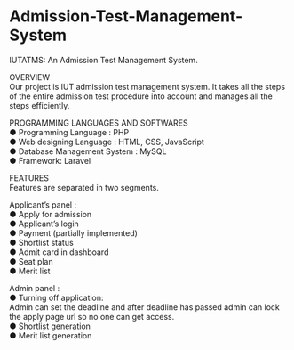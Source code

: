 # Admission-Test-Management-System
IUTATMS: An Admission Test Management System.

OVERVIEW   
Our project is IUT admission test management system. It takes all the steps of the entire admission test procedure into account and manages all the steps efficiently.  

PROGRAMMING LANGUAGES AND SOFTWARES  
● Programming Language : PHP  
● Web designing Language : HTML, CSS, JavaScript  
● Database Management System : MySQL   
● Framework: Laravel   

FEATURES  
Features are separated in two segments.    

Applicant’s panel :    
● Apply for admission    
● Applicant’s login    
● Payment (partially implemented)    
● Shortlist status   
● Admit card in dashboard   
● Seat plan   
● Merit list   


Admin panel :  
● Turning off application:   
Admin can set the deadline and after deadline has passed admin can lock the apply page url so no one can get access.  
● Shortlist generation  
● Merit list generation      
